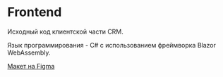 # Frontend

Исходный код клиентской части CRM.

Язык программирования - C# с использованием фреймворка Blazor WebAssembly.

[Макет на Figma](https://www.figma.com/file/bNU5AqAzYtIbBTIWCh0LVp/Untitled?node-id=1%3A58&t=G8VlWTZDsH0fxTlC-0)